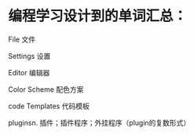 

# 编程学习设计到的单词汇总：

File 文件

Settings 设置

Editor 编辑器

Color Scheme 配色方案

​code Templates  代码模板

pluginsn. 插件；插件程序；外挂程序（plugin的复数形式）